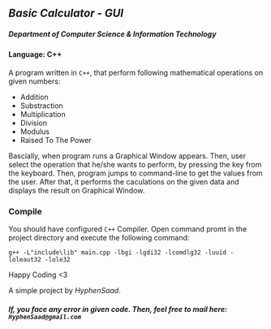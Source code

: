 ## *Basic Calculator - GUI*

##### Department of Computer Science & Information Technology
#### Language: C++

A program written in `C++`, that perform following mathematical operations on given numbers:
- Addition
- Substraction
- Multiplication
- Division
- Modulus
- Raised To The Power

Bascially, when program runs a Graphical Window appears. Then, user select the operation that he/she wants to perform, by pressing the key from the keyboard. Then, program jumps to command-line to get the values from the user. After that, it performs the caculations on the given data and displays the result on Graphical Window.

### Compile
You should have configured `C++` Compiler. Open command promt in the project directory and execute the following command:
```
g++ -L"include\lib" main.cpp -lbgi -lgdi32 -lcomdlg32 -luuid -loleaut32 -lole32
```

Happy Coding <3

A simple project by *HyphenSaad*.

##### *If, you face any error in given code. Then, feel free to mail here:* `HyphenSaad@gmail.com`
